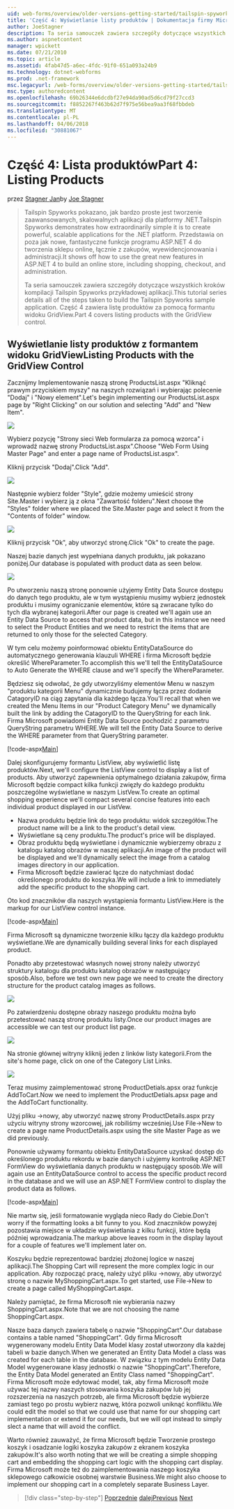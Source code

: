 ```yaml
---
uid: web-forms/overview/older-versions-getting-started/tailspin-spyworks/tailspin-spyworks-part-4
title: 'Część 4: Wyświetlanie listy produktów | Dokumentacja firmy Microsoft'
author: JoeStagner
description: Ta seria samouczek zawiera szczegóły dotyczące wszystkich kroków kompilacji Tailspin Spyworks przykładowej aplikacji. Wyświetlanie listy produktów z widoku GridView zysk obejmuje część 4.
ms.author: aspnetcontent
manager: wpickett
ms.date: 07/21/2010
ms.topic: article
ms.assetid: 4fab47d5-a6ec-4fdc-91f0-651a093a24b9
ms.technology: dotnet-webforms
ms.prod: .net-framework
msc.legacyurl: /web-forms/overview/older-versions-getting-started/tailspin-spyworks/tailspin-spyworks-part-4
msc.type: authoredcontent
ms.openlocfilehash: 69b26344e6dcdbf27e94da90ad5d6cd79f27ccd3
ms.sourcegitcommit: f8852267f463b62d7f975e56bea9aa3f68fbbdeb
ms.translationtype: MT
ms.contentlocale: pl-PL
ms.lasthandoff: 04/06/2018
ms.locfileid: "30881067"
---
```

<a name="part-4-listing-products"></a><span data-ttu-id="dea1a-104">Część 4: Lista produktów</span><span class="sxs-lookup"><span data-stu-id="dea1a-104">Part 4: Listing Products</span></span>
====================
<span data-ttu-id="dea1a-105">przez [Stagner Jan](https://github.com/JoeStagner)</span><span class="sxs-lookup"><span data-stu-id="dea1a-105">by [Joe Stagner](https://github.com/JoeStagner)</span></span>

> <span data-ttu-id="dea1a-106">Tailspin Spyworks pokazano, jak bardzo proste jest tworzenie zaawansowanych, skalowalnych aplikacji dla platformy .NET.</span><span class="sxs-lookup"><span data-stu-id="dea1a-106">Tailspin Spyworks demonstrates how extraordinarily simple it is to create powerful, scalable applications for the .NET platform.</span></span> <span data-ttu-id="dea1a-107">Przedstawia on poza jak nowe, fantastyczne funkcje programu ASP.NET 4 do tworzenia sklepu online, łącznie z zakupów, wyewidencjonowania i administracji.</span><span class="sxs-lookup"><span data-stu-id="dea1a-107">It shows off how to use the great new features in ASP.NET 4 to build an online store, including shopping, checkout, and administration.</span></span>
> 
> <span data-ttu-id="dea1a-108">Ta seria samouczek zawiera szczegóły dotyczące wszystkich kroków kompilacji Tailspin Spyworks przykładowej aplikacji.</span><span class="sxs-lookup"><span data-stu-id="dea1a-108">This tutorial series details all of the steps taken to build the Tailspin Spyworks sample application.</span></span> <span data-ttu-id="dea1a-109">Część 4 zawiera listę produktów za pomocą formantu widoku GridView.</span><span class="sxs-lookup"><span data-stu-id="dea1a-109">Part 4 covers listing products with the GridView control.</span></span>


## <a id="_Toc260221670"></a>  <span data-ttu-id="dea1a-110">Wyświetlanie listy produktów z formantem widoku GridView</span><span class="sxs-lookup"><span data-stu-id="dea1a-110">Listing Products with the GridView Control</span></span>

<span data-ttu-id="dea1a-111">Zacznijmy Implementowanie naszą stronę ProductsList.aspx "Kliknąć prawym przyciskiem myszy" na naszych rozwiązań i wybierając polecenie "Dodaj" i "Nowy element".</span><span class="sxs-lookup"><span data-stu-id="dea1a-111">Let's begin implementing our ProductsList.aspx page by "Right Clicking" on our solution and selecting "Add" and "New Item".</span></span>

![](tailspin-spyworks-part-4/_static/image1.jpg)

<span data-ttu-id="dea1a-112">Wybierz pozycję "Strony sieci Web formularza za pomocą wzorca" i wprowadź nazwę strony ProductsList.aspx".</span><span class="sxs-lookup"><span data-stu-id="dea1a-112">Choose "Web Form Using Master Page" and enter a page name of ProductsList.aspx".</span></span>

<span data-ttu-id="dea1a-113">Kliknij przycisk "Dodaj".</span><span class="sxs-lookup"><span data-stu-id="dea1a-113">Click "Add".</span></span>

![](tailspin-spyworks-part-4/_static/image2.jpg)

<span data-ttu-id="dea1a-114">Następnie wybierz folder "Style", gdzie możemy umieścić strony Site.Master i wybierz ją z okna "Zawartość folderu".</span><span class="sxs-lookup"><span data-stu-id="dea1a-114">Next choose the "Styles" folder where we placed the Site.Master page and select it from the "Contents of folder" window.</span></span>

![](tailspin-spyworks-part-4/_static/image3.jpg)

<span data-ttu-id="dea1a-115">Kliknij przycisk "Ok", aby utworzyć stronę.</span><span class="sxs-lookup"><span data-stu-id="dea1a-115">Click "Ok" to create the page.</span></span>

<span data-ttu-id="dea1a-116">Naszej bazie danych jest wypełniana danych produktu, jak pokazano poniżej.</span><span class="sxs-lookup"><span data-stu-id="dea1a-116">Our database is populated with product data as seen below.</span></span>

![](tailspin-spyworks-part-4/_static/image4.jpg)

<span data-ttu-id="dea1a-117">Po utworzeniu naszą stronę ponownie użyjemy Entity Data Source dostępu do danych tego produktu, ale w tym wystąpieniu musimy wybierz jednostek produktu i musimy ograniczanie elementów, które są zwracane tylko do tych dla wybranej kategorii.</span><span class="sxs-lookup"><span data-stu-id="dea1a-117">After our page is created we'll again use an Entity Data Source to access that product data, but in this instance we need to select the Product Entities and we need to restrict the items that are returned to only those for the selected Category.</span></span>

<span data-ttu-id="dea1a-118">W tym celu możemy poinformować obiektu EntityDataSource do automatycznego generowania klauzuli WHERE i firma Microsoft będzie określić WhereParameter.</span><span class="sxs-lookup"><span data-stu-id="dea1a-118">To accomplish this we'll tell the EntityDataSource to Auto Generate the WHERE clause and we'll specify the WhereParameter.</span></span>

<span data-ttu-id="dea1a-119">Będziesz się odwołać, że gdy utworzyliśmy elementów Menu w naszym "produktu kategorii Menu" dynamicznie budujemy łącza przez dodanie CatagoryID na ciąg zapytania dla każdego łącza.</span><span class="sxs-lookup"><span data-stu-id="dea1a-119">You'll recall that when we created the Menu Items in our "Product Category Menu" we dynamically built the link by adding the CatagoryID to the QueryString for each link.</span></span> <span data-ttu-id="dea1a-120">Firma Microsoft powiadomi Entity Data Source pochodzić z parametru QueryString parametru WHERE.</span><span class="sxs-lookup"><span data-stu-id="dea1a-120">We will tell the Entity Data Source to derive the WHERE parameter from that QueryString parameter.</span></span>

[!code-aspx[Main](tailspin-spyworks-part-4/samples/sample1.aspx)]

<span data-ttu-id="dea1a-121">Dalej skonfigurujemy formantu ListView, aby wyświetlić listę produktów.</span><span class="sxs-lookup"><span data-stu-id="dea1a-121">Next, we'll configure the ListView control to display a list of products.</span></span> <span data-ttu-id="dea1a-122">Aby utworzyć zapewnienia optymalnego działania zakupów, firma Microsoft będzie compact kilka funkcji zwięzły do każdego produktu poszczególne wyświetlane w naszym ListVew.</span><span class="sxs-lookup"><span data-stu-id="dea1a-122">To create an optimal shopping experience we'll compact several concise features into each individual product displayed in our ListVew.</span></span>

- <span data-ttu-id="dea1a-123">Nazwa produktu będzie link do tego produktu: widok szczegółów.</span><span class="sxs-lookup"><span data-stu-id="dea1a-123">The product name will be a link to the product's detail view.</span></span>
- <span data-ttu-id="dea1a-124">Wyświetlane są ceny produktu.</span><span class="sxs-lookup"><span data-stu-id="dea1a-124">The product's price will be displayed.</span></span>
- <span data-ttu-id="dea1a-125">Obraz produktu będą wyświetlane i dynamicznie wybierzemy obrazu z katalogu katalog obrazów w naszej aplikacji.</span><span class="sxs-lookup"><span data-stu-id="dea1a-125">An image of the product will be displayed and we'll dynamically select the image from a catalog images directory in our application.</span></span>
- <span data-ttu-id="dea1a-126">Firma Microsoft będzie zawierać łącze do natychmiast dodać określonego produktu do koszyka.</span><span class="sxs-lookup"><span data-stu-id="dea1a-126">We will include a link to immediately add the specific product to the shopping cart.</span></span>

<span data-ttu-id="dea1a-127">Oto kod znaczników dla naszych wystąpienia formantu ListView.</span><span class="sxs-lookup"><span data-stu-id="dea1a-127">Here is the markup for our ListView control instance.</span></span>

[!code-aspx[Main](tailspin-spyworks-part-4/samples/sample2.aspx)]

<span data-ttu-id="dea1a-128">Firma Microsoft są dynamiczne tworzenie kilku łączy dla każdego produktu wyświetlane.</span><span class="sxs-lookup"><span data-stu-id="dea1a-128">We are dynamically building several links for each displayed product.</span></span>

<span data-ttu-id="dea1a-129">Ponadto aby przetestować własnych nowej strony należy utworzyć struktury katalogu dla produktu katalog obrazów w następujący sposób.</span><span class="sxs-lookup"><span data-stu-id="dea1a-129">Also, before we test own new page we need to create the directory structure for the product catalog images as follows.</span></span>

![](tailspin-spyworks-part-4/_static/image1.png)

<span data-ttu-id="dea1a-130">Po zatwierdzeniu dostępne obrazy naszego produktu można było przetestować naszą stronę produktu listy.</span><span class="sxs-lookup"><span data-stu-id="dea1a-130">Once our product images are accessible we can test our product list page.</span></span>

![](tailspin-spyworks-part-4/_static/image5.jpg)

<span data-ttu-id="dea1a-131">Na stronie głównej witryny kliknij jeden z linków listy kategorii.</span><span class="sxs-lookup"><span data-stu-id="dea1a-131">From the site's home page, click on one of the Category List Links.</span></span>

![](tailspin-spyworks-part-4/_static/image6.jpg)

<span data-ttu-id="dea1a-132">Teraz musimy zaimplementować stronę ProductDetials.apsx oraz funkcje AddToCart.</span><span class="sxs-lookup"><span data-stu-id="dea1a-132">Now we need to implement the ProductDetials.apsx page and the AddToCart functionality.</span></span>

<span data-ttu-id="dea1a-133">Użyj pliku -&gt;nowy, aby utworzyć nazwę strony ProductDetails.aspx przy użyciu witryny strony wzorcowej, jak robiliśmy wcześniej.</span><span class="sxs-lookup"><span data-stu-id="dea1a-133">Use File-&gt;New to create a page name ProductDetails.aspx using the site Master Page as we did previously.</span></span>

<span data-ttu-id="dea1a-134">Ponownie używamy formantu obiektu EntityDataSource uzyskać dostęp do określonego produktu rekordu w bazie danych i użyjemy kontrolkę ASP.NET FormView do wyświetlania danych produktu w następujący sposób.</span><span class="sxs-lookup"><span data-stu-id="dea1a-134">We will again use an EntityDataSource control to access the specific product record in the database and we will use an ASP.NET FormView control to display the product data as follows.</span></span>

[!code-aspx[Main](tailspin-spyworks-part-4/samples/sample3.aspx)]

<span data-ttu-id="dea1a-135">Nie martw się, jeśli formatowanie wygląda nieco Rady do Ciebie.</span><span class="sxs-lookup"><span data-stu-id="dea1a-135">Don't worry if the formatting looks a bit funny to you.</span></span> <span data-ttu-id="dea1a-136">Kod znaczników powyżej pozostawia miejsce w układzie wyświetlania z kilku funkcji, które będą później wprowadzania.</span><span class="sxs-lookup"><span data-stu-id="dea1a-136">The markup above leaves room in the display layout for a couple of features we'll implement later on.</span></span>

<span data-ttu-id="dea1a-137">Koszyku będzie reprezentować bardziej złożonej logice w naszej aplikacji.</span><span class="sxs-lookup"><span data-stu-id="dea1a-137">The Shopping Cart will represent the more complex logic in our application.</span></span> <span data-ttu-id="dea1a-138">Aby rozpocząć pracę, należy użyć pliku -&gt;nowy, aby utworzyć stronę o nazwie MyShoppingCart.aspx.</span><span class="sxs-lookup"><span data-stu-id="dea1a-138">To get started, use File-&gt;New to create a page called MyShoppingCart.aspx.</span></span>

<span data-ttu-id="dea1a-139">Należy pamiętać, że firma Microsoft nie wybierania nazwy ShoppingCart.aspx.</span><span class="sxs-lookup"><span data-stu-id="dea1a-139">Note that we are not choosing the name ShoppingCart.aspx.</span></span>

<span data-ttu-id="dea1a-140">Nasze baza danych zawiera tabelę o nazwie "ShoppingCart".</span><span class="sxs-lookup"><span data-stu-id="dea1a-140">Our database contains a table named "ShoppingCart".</span></span> <span data-ttu-id="dea1a-141">Gdy firma Microsoft wygenerowany modelu Entity Data Model klasy został utworzony dla każdej tabeli w bazie danych.</span><span class="sxs-lookup"><span data-stu-id="dea1a-141">When we generated an Entity Data Model a class was created for each table in the database.</span></span> <span data-ttu-id="dea1a-142">W związku z tym modelu Entity Data Model wygenerowane klasy jednostki o nazwie "ShoppingCart".</span><span class="sxs-lookup"><span data-stu-id="dea1a-142">Therefore, the Entity Data Model generated an Entity Class named "ShoppingCart".</span></span> <span data-ttu-id="dea1a-143">Firma Microsoft może edytować model, tak, aby firma Microsoft może używać tej nazwy naszych stosowania koszyka zakupów lub jej rozszerzenia na naszych potrzeb, ale firma Microsoft będzie wybierze zamiast tego po prostu wybierz nazwę, która pozwoli uniknąć konfliktu.</span><span class="sxs-lookup"><span data-stu-id="dea1a-143">We could edit the model so that we could use that name for our shopping cart implementation or extend it for our needs, but we will opt instead to simply slect a name that will avoid the conflict.</span></span>

<span data-ttu-id="dea1a-144">Warto również zauważyć, że firma Microsoft będzie Tworzenie prostego koszyk i osadzanie logiki koszyka zakupów z ekranem koszyka zakupów.</span><span class="sxs-lookup"><span data-stu-id="dea1a-144">It's also worth noting that we will be creating a simple shopping cart and embedding the shopping cart logic with the shopping cart display.</span></span> <span data-ttu-id="dea1a-145">Firma Microsoft może też do zaimplementowania naszego koszyka sklepowego całkowicie osobnej warstwie Business.</span><span class="sxs-lookup"><span data-stu-id="dea1a-145">We might also choose to implement our shopping cart in a completely separate Business Layer.</span></span>

> [!div class="step-by-step"]
> <span data-ttu-id="dea1a-146">[Poprzednie](tailspin-spyworks-part-3.md)
> [dalej](tailspin-spyworks-part-5.md)</span><span class="sxs-lookup"><span data-stu-id="dea1a-146">[Previous](tailspin-spyworks-part-3.md)
[Next](tailspin-spyworks-part-5.md)</span></span>
